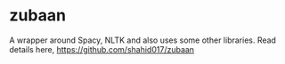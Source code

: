 # zubaan

A wrapper around Spacy, NLTK and also uses some other libraries. 
Read details here, https://github.com/shahid017/zubaan

